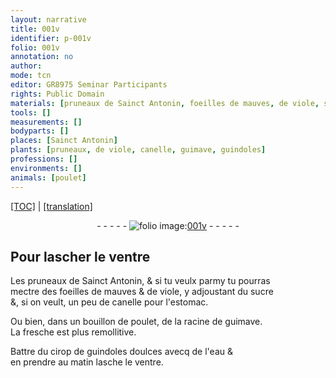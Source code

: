 ```yaml
---
layout: narrative
title: 001v
identifier: p-001v
folio: 001v
annotation: no
author:
mode: tcn
editor: GR8975 Seminar Participants
rights: Public Domain
materials: [pruneaux de Sainct Antonin, foeilles de mauves, de viole, sucre, canelle, bouillon de poulet, racine de guimave, cirop de guindoles doulces, eau]
tools: []
measurements: []
bodyparts: []
places: [Sainct Antonin]
plants: [pruneaux, de viole, canelle, guimave, guindoles]
professions: []
environments: []
animals: [poulet]
---
```


<p><a href="{{ site.baseurl }}/normalized/">[TOC]</a> | <a href="{{ site.baseurl }}/texts/p-001v_tl/" target="_blank">[translation]</a></p><div class="folio" align="center">- - - - - <a href="http://gallica.bnf.fr/ark:/12148/btv1b10500001g/f8.image" target="_blank"><img src="https://cu-mkp.github.io/2017-workshop-edition/assets/photo-icon.png" alt="folio image: " style="display:inline-block; margin-bottom:-3px;"/>001v</a> - - - - - </div>  
  

## Pour lascher le ventre

 
Les <span class="m"><span class="pa">pruneaux</span> de <span class="pl">S<span class="exp">ainc</span>t Antonin</span></span>, & si tu veulx parmy tu pourras<br/> mectre des <span class="m">foeilles de mauves</span> & <span class="m"><span class="pa">de viole</span></span>, y adjoustant du <span class="m">sucre</span><br/> &, si on veult, un peu de <span class="m"><span class="pa">canelle</span></span> pour l'estomac.
 
Ou bien, dans un <span class="m">bouillon de <span class="al">poulet</span></span>, de la <span class="m">racine de <span class="pa">guimave</span></span>.<br/> La fresche est plus remollitive.
 
Battre du <span class="m">cirop de <span class="pa">guindoles</span> doulces</span> avecq de l'<span class="m">eau</span> &<br/> en prendre au matin lasche le ventre.
 
